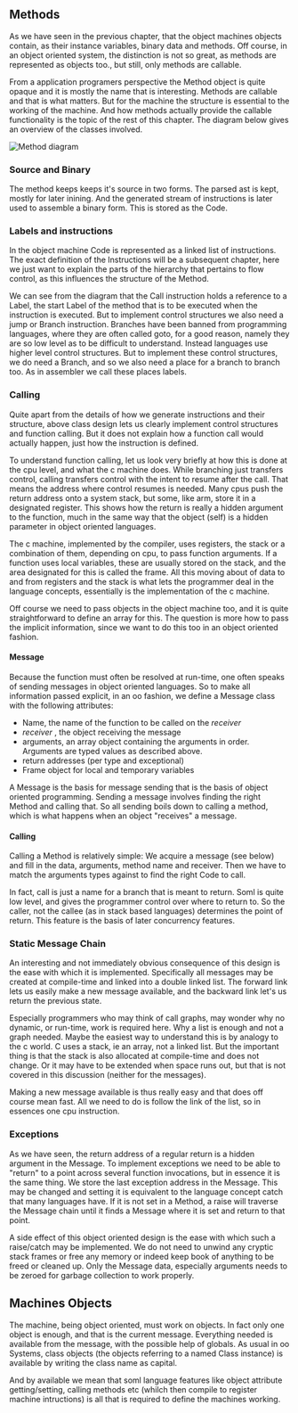 ## Methods

As we have seen in the previous chapter, that the object machines objects contain,
as their instance variables, binary data and methods. Off course, in an object oriented system,
the distinction is not so great, as methods are represented as objects too., but still, only
methods are callable.

From a application programers perspective the Method object is quite opaque and it is mostly
the name that is interesting. Methods are callable and that is what matters.
But for the machine the structure is essential to the working of the machine.
And how methods actually provide the callable functionality is the topic of the rest of this chapter.
The diagram below gives an overview of the classes involved.

![Method diagram](../diagrams/control.png)

### Source and Binary

The method keeps keeps it's source in two forms. The parsed ast is kept, mostly for later inining.
And the generated stream of instructions is later used to assemble a binary form. This is stored
as the Code.


### Labels and instructions

In the object machine Code is represented as a linked list of instructions.
The exact definition of the Instructions will be a subsequent chapter,
here we just want to explain the parts of the hierarchy that pertains to flow control,
as this influences the structure of the Method.

We can see from the diagram that the Call instruction holds a reference to a Label,
the start Label of the method that is to be executed when the instruction is executed.
But to implement control structures we also need a jump or Branch instruction.
Branches have been banned from programming languages, where they are often called goto,
for a good reason, namely they are so low level as to be difficult to understand.
Instead languages use higher level control structures. But to implement these control structures,
we do need a Branch, and so we also need a place for a branch to branch too.
As in assembler we call these places labels.

### Calling

Quite apart from the details of how we generate instructions and their structure,
above class design lets us clearly implement control structures and function calling.
But it does not explain how a function call would actually happen, just how the instruction is defined.

To understand function calling, let us look very briefly at how this is done at the cpu level,
and what the c machine does. While branching just transfers control,
calling transfers control with the intent to resume after the call.
That means the address where control resumes is needed.
Many cpus push the return address onto a system stack, but some, like arm, store it in a designated register.
This shows how the return is really a hidden argument to the function,
much in the same way that the object (self) is  a hidden parameter in object oriented languages.

The c machine, implemented by the compiler, uses registers, the stack or a combination of them,
depending on cpu, to pass function arguments. If a function uses local variables,
these are usually stored on the stack, and the area designated for this is called the frame.
All this moving about of data to and from registers and the stack is what lets the programmer
deal in the language concepts, essentially is the implementation of the c machine.

Off course we need to pass objects in the object machine too, and it is quite straightforward
to define an array for this. The question is more how to pass the implicit information,
since we want to do this too in an object oriented fashion.

#### Message

Because the function must often be resolved at run-time, one often speaks of sending messages
in object oriented languages. So to make all information passed explicit, in an oo fashion,
we define a Message class with the following attributes:

- Name, the name of the function to be called on the *receiver*
- *receiver* , the object receiving the message
- arguments, an array object containing the arguments in order. Arguments are typed values as described above.
- return addresses (per type and exceptional)
- Frame object for local and temporary variables

A Message is the basis for message sending that is the basis of object oriented programming.
Sending a message involves finding the right Method and calling that. So all sending boils down to
calling a method, which is what happens when an object "receives" a message.

#### Calling

Calling a Method is relatively simple: We acquire a message (see below) and fill in the data,
arguments, method name and receiver. Then we have to match the arguments types against to find
the right Code to call.

In fact, call is just a name for a branch that is meant to return. Soml is quite low level, and
gives the programmer control over where to return to. So the caller, not the callee (as in stack
based languages) determines the point of return. This feature is the basis of later concurrency
features.


### Static Message Chain

An interesting and not immediately obvious consequence of this design is the ease with which it is
implemented. Specifically all messages may be created at compile-time and linked into a double linked
list. The forward link lets us easily make a new message available, and the backward link let's us
return the previous state.

Especially programmers who may think of call graphs, may wonder why no dynamic, or run-time, work is
required here. Why a list is enough and not a graph needed.
Maybe the easiest way to understand this is by analogy to the c world. C uses a stack, ie an array,
not a linked list. But the important thing is that the stack is also allocated at compile-time and
does not change. Or it may have to be extended when space runs out, but that is not covered in this
discussion (neither for the messages).

Making a new message available is thus really easy and that does off course mean fast. All we need
to do is follow the link of the list, so in essences one cpu instruction.

### Exceptions

As we have seen, the return address of a regular return is a hidden argument in the Message.
To implement exceptions we need to be able to "return" to a point across several function
invocations, but in essence it is the same thing. We store the last exception address in the Message.
This may be changed and setting it is equivalent to the language concept catch that many languages have.
If it is not set in a Method, a raise will traverse the Message chain until it finds
a Message where it is set and return to that point.

A side effect of this object oriented design is the ease with which such a raise/catch may be
implemented. We do not need to unwind any cryptic stack frames or free any memory or indeed
keep book of anything to be freed or cleaned up. Only the Message data, especially arguments
needs to be zeroed for garbage collection to work properly.

## Machines Objects

The machine, being object oriented, must work on objects. In fact only one object is enough, and
that is the current message. Everything needed is available from the message, with the possible help of
globals. As usual in oo Systems, class objects (the objects referring to a named Class instance)
is available by writing the class name as capital.

And by available we mean that soml language features like object attribute getting/setting, calling
methods etc (whilch then compile to register machine intructions) is all that is required to define
the machines working.
